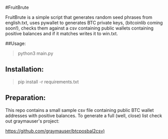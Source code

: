 #FruitBrute

FruitBrute is a simple script that generates random seed phrases from english.txt, uses pywallet to generates BTC private keys, (bitcoinlib coming soon!), checks them against a csv containing public wallets containing positive balances and if it matches writes it to win.txt.

##Usage:

> python3 main.py

## Installation:
> pip install -r requirements.txt

## Preparation:
This repo contains a small sample csv file containing public BTC wallet addresses with positive balances. To generate a full (well, close) list check out graymauser's project:

[https://github.com/graymauser/btcposbal2csv)](https://github.com/graymauser/btcposbal2csv)



